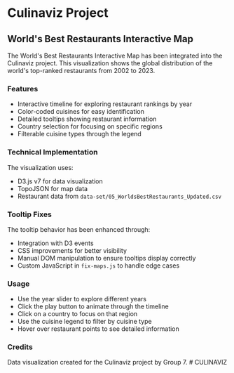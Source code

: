 # Culinaviz Project

## World's Best Restaurants Interactive Map

The World's Best Restaurants Interactive Map has been integrated into the Culinaviz project. This visualization shows the global distribution of the world's top-ranked restaurants from 2002 to 2023.

### Features

- Interactive timeline for exploring restaurant rankings by year
- Color-coded cuisines for easy identification
- Detailed tooltips showing restaurant information
- Country selection for focusing on specific regions
- Filterable cuisine types through the legend

### Technical Implementation

The visualization uses:
- D3.js v7 for data visualization
- TopoJSON for map data
- Restaurant data from `data-set/05_WorldsBestRestaurants_Updated.csv`

### Tooltip Fixes

The tooltip behavior has been enhanced through:
- Integration with D3 events
- CSS improvements for better visibility
- Manual DOM manipulation to ensure tooltips display correctly
- Custom JavaScript in `fix-maps.js` to handle edge cases

### Usage

- Use the year slider to explore different years
- Click the play button to animate through the timeline
- Click on a country to focus on that region
- Use the cuisine legend to filter by cuisine type
- Hover over restaurant points to see detailed information

### Credits

Data visualization created for the Culinaviz project by Group 7. # CULINAVIZ
